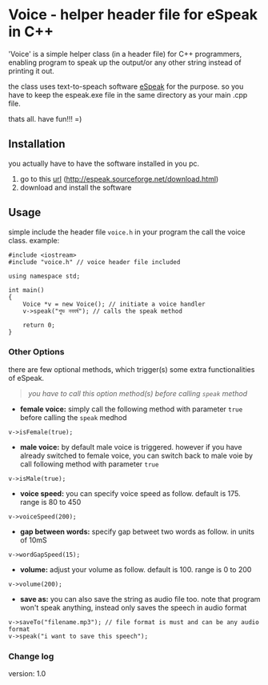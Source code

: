 Voice - helper header file for eSpeak in C++
=============================================

'Voice' is a simple helper class (in a header file) for C++ programmers, enabling program to speak up the output/or any other string instead of printing it out.

the class uses text-to-speach software [eSpeak](http://espeak.sourceforge.net/) for the purpose. so you have to keep the espeak.exe file in the same directory as your main .cpp file.

thats all. have fun!!! =)

Installation
-------------
you actually have to have the software installed in you pc.
1. go to this [url](http://espeak.sourceforge.net/download.html) (http://espeak.sourceforge.net/download.html)
2. download and install the software

Usage
------
simple include the header file `voice.h` in your program the call the voice class. example:

```
#include <iostream>
#include "voice.h" // voice header file included

using namespace std;

int main()
{
    Voice *v = new Voice(); // initiate a voice handler
	v->speak("শুভ নববর্ষ"); // calls the speak method

	return 0;
}
```

### Other Options
there are few optional methods, which trigger(s) some extra functionalities of eSpeak.
> *you have to call this option method(s) before calling `speak` method*

- **female voice:** simply call the following method with parameter `true` before calling the `speak` medhod
```
v->isFemale(true);
```
- **male voice:** by default male voice is triggered. however if you have already switched to female voice, you can switch back to male voie by call following method with parameter `true`
```
v->isMale(true);
```
- **voice speed:** you can specify voice speed as follow. default is 175. range is 80 to 450
```
v->voiceSpeed(200);
```
- **gap between words:** specify gap betweet two words as follow. in units of 10mS
```
v->wordGapSpeed(15);
```
- **volume:** adjust your volume as follow. default is 100. range is 0 to 200
```
v->volume(200);
```
- **save as:** you can also save the string as audio file too. note that program won't speak anything, instead only saves the speech in audio format
```
v->saveTo("filename.mp3"); // file format is must and can be any audio format
v->speak("i want to save this speech"); 
```

### Change log
version: 1.0